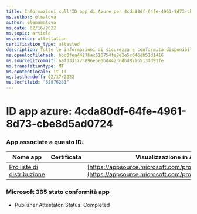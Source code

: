 ```yaml
---
title: Informazioni sull'ID app di Azure per 4cda80df-64fe-4961-8d73-cbe8d5ad0724
ms.author: elmalova
author: elenamalova
ms.date: 02/16/2022
ms.topic: article
ms.service: attestation
certification_type: attested
description: Tutte le informazioni di sicurezza e conformità disponibili per 4cda80df-64fe-4961-8d73-cbe8d5ad0724.
ms.openlocfilehash: bbc0fea4427bac610754fe2e2e5c046db51d1416
ms.sourcegitcommit: 6af3331723896e5e6bd44236dbd87ab513fd91fe
ms.translationtype: MT
ms.contentlocale: it-IT
ms.lasthandoff: 02/17/2022
ms.locfileid: "62876261"
---
```

# <a name="azure-app-id-4cda80df-64fe-4961-8d73-cbe8d5ad0724"></a>ID app azure: 4cda80df-64fe-4961-8d73-cbe8d5ad0724


### <a name="apps-associated-with-this-id"></a>App associate a questo ID:
| **Nome app** | **Certificata** | **Visualizzazione in AppSource** |
|--------------|---------------|-----------------------|
| [ Pro liste di distribuzione ](https://docs.microsoft.com/microsoft-365-app-certification/forward/WA200002977) |  | [https://appsource.microsoft.com/product/office/WA200002977](https://appsource.microsoft.com/product/office/WA200002977) |

### <a name="microsoft-365-app-compliance-status"></a>Microsoft 365 stato conformità app
- Publisher Attestaton Status: Completed
